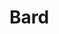<!-- TITLE: Bard -->
<!-- SUBTITLE: The messengers and entertainers of the world, Bards possess great musical talent. They chronicle the adventures of their allies, retell historical events, and provide comfort and entertainment to all -->

# Bard